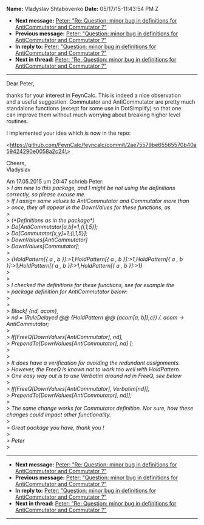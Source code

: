 **Name:** Vladyslav Shtabovenko
**Date:** 05/17/15-11:43:54 PM Z

  - **Next message:** [Peter: "Re: Question: minor bug in definitions
    for AntiCommutator and Commutator ?"](0901.html)
  - **Previous message:** [Peter: "Question: minor bug in definitions
    for AntiCommutator and Commutator ?"](0899.html)
  - **In reply to:** [Peter: "Question: minor bug in definitions for
    AntiCommutator and Commutator ?"](0899.html)
  - **Next in thread:** [Peter: "Re: Question: minor bug in definitions
    for AntiCommutator and Commutator ?"](0901.html)

-----

Dear Peter,  

thanks for your interest in FeynCalc. This is indeed a nice
observation  
and a useful suggestion. Commutator and AntiCommutator are pretty much  
standalone functions (except for some use in DotSimplify) so that one  
can improve them without much worrying about breaking higher level
routines.  

I implemented your idea which is now in the repo:  

\<https://github.com/FeynCalc/feyncalc/commit/2ae75579be65565570b40a59424290e0058a2c24\>  

Cheers,  
Vladyslav  

Am 17.05.2015 um 20:47 schrieb Peter:  
*\> I am new to this package, and I might be not using the definitions
correctly, so please excuse me.*  
*\> If I assign same values to AntiCommutator and Commutator more
than*  
*\> once, they all appear in the DownValues for these functions, as*  
*\>*  
*\> (\*Definitions as in the package\*)*  
*\> Do[AntiCommutator[a,b]=1,{i,1,5}];*  
*\> Do[Commutator[x,y]=1,{i,1,5}];*  
*\> DownValues[AntiCommutator]*  
*\> DownValues[Commutator];*  
*\>*  
*\> {HoldPattern[{ a , b }]:\>1,HoldPattern[{ a , b
}]:\>1,HoldPattern[{ a , b }]:\>1,HoldPattern[{ a , b
}]:\>1,HoldPattern[{ a , b }]:\>1}*  
*\>*  
*\>*  
*\> I checked the definitions for these functions, see for example
the*  
*\> package definition for AntiCommutator below:*  
*\>*  
*\>*  
*\> Block[ {nd, acom},*  
*\> nd = (RuleDelayed @@ {HoldPattern @@ {acom[a, b]},c}) /.
acom -\> AntiCommutator;*  
*\>*  
*\> If[FreeQ[DownValues[AntiCommutator], nd],*  
*\> PrependTo[DownValues[AntiCommutator], nd] ];*  
*\>*  
*\>*  
*\> It does have a verification for avoiding the redundant
assignments.*  
*\> However, the FreeQ is known not to work too well with
HoldPattern.*  
*\> One easy way out is to use Verbatim around nd in FreeQ, see below*  
*\>*  
*\> If[FreeQ[DownValues[AntiCommutator],
Verbatim[nd]],*  
*\> PrependTo[DownValues[AntiCommutator], nd]];*  
*\>*  
*\> The same change works for Commutator definition. Nor sure, how these
changes could impact other functionality.*  
*\>*  
*\> Great package you have, thank you \!*  
*\>*  
*\> Peter*  
*\>*  

-----

  - **Next message:** [Peter: "Re: Question: minor bug in definitions
    for AntiCommutator and Commutator ?"](0901.html)
  - **Previous message:** [Peter: "Question: minor bug in definitions
    for AntiCommutator and Commutator ?"](0899.html)
  - **In reply to:** [Peter: "Question: minor bug in definitions for
    AntiCommutator and Commutator ?"](0899.html)
  - **Next in thread:** [Peter: "Re: Question: minor bug in definitions
    for AntiCommutator and Commutator ?"](0901.html)

-----


